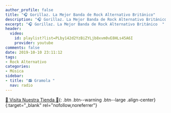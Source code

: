 ```yaml
---
author_profile: false
title: "🎧 Gorillaz. La Mejor Banda de Rock Alternativo Británico"
description: "🎧 Gorillaz. La Mejor Banda de Rock Alternativo Británico"
excerpt: "🎧 Gorillaz. La Mejor Banda de Rock Alternativo Británico  "
header:
  video:
    id: playlist?list=PLby142d2YzBiZYLjb8xvm0vE8HLs45A6I
    provider: youtube
comments: false
date: 2019-10-10 23:11:12
tags:
- Rock Alternativo
categories:
- Música
sidebar:
- title: "📻 Gramola "
  nav: radio
---
```


<script async src="https://pagead2.googlesyndication.com/pagead/js/adsbygoogle.js"></script>
<ins class="adsbygoogle"
     style="display:block; text-align:center;"
     data-ad-layout="in-article"
     data-ad-format="fluid"
     data-ad-client="ca-pub-9630764103400456"
     data-ad-slot="3229974124"></ins>
<script>
     (adsbygoogle = window.adsbygoogle || []).push({});
</script>

[🎁 Visita Nuestra Tienda 🎁](https://www.amazon.es/shop/cibercursos){: .btn .btn--warning .btn--large .align-center}{:target="_blank" rel="nofollow,noreferrer"}